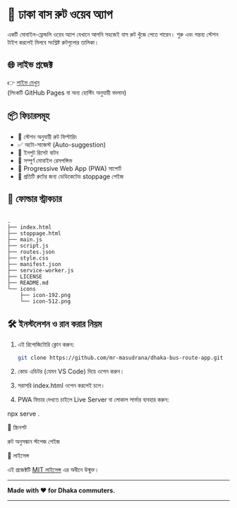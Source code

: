 # 🚌 ঢাকা বাস রুট ওয়েব অ্যাপ

একটি মোবাইল-ফ্রেন্ডলি ওয়েব অ্যাপ যেখানে আপনি সহজেই বাস রুট খুঁজে পেতে পারেন। শুরু এবং গন্তব্য স্টেশন টাইপ করলেই মিলবে সংশ্লিষ্ট রুটগুলোর তালিকা।

## 🌐 লাইভ প্রজেক্ট

👉 [লাইভ দেখুন](https://mr-masudrana.github.io/bus-route)  
(লিংকটি GitHub Pages বা অন্য হোস্টিং অনুযায়ী বদলান)

## 📦 ফিচারসমূহ

- 🔎 স্টেশন অনুযায়ী রুট ফিল্টারিং
- ✅ অটো-সাজেস্ট (Auto-suggestion)
- 🔁 ইনপুট রিসেট বাটন
- 📱 সম্পূর্ণ মোবাইল রেসপন্সিভ
- 💾 Progressive Web App (PWA) সাপোর্ট
- 🔗 প্রতিটি রুটের জন্য ডেডিকেটেড stoppage পেইজ

## 📁 ফোল্ডার স্ট্রাকচার
```

.
├── index.html 
├── stoppage.html 
├── main.js 
├── script.js 
├── routes.json 
├── style.css 
├── manifest.json 
├── service-worker.js 
├── LICENSE
├── README.md 
└── icons
    ├── icon-192.png
    └── icon-512.png
```

## 🛠️ ইনস্টলেশন ও রান করার নিয়ম

1. এই রিপোজিটোরি ক্লোন করুন:
   ```bash
   git clone https://github.com/mr-masudrana/dhaka-bus-route-app.git

2. কোড এডিটর (যেমন VS Code) দিয়ে ওপেন করুন।


3. সরাসরি index.html ওপেন করলেই চলে।


4. PWA ফিচার দেখতে চাইলে Live Server বা লোকাল সার্ভার ব্যবহার করুন:

npx serve .



📸 স্ক্রিনশট

রুট অনুসন্ধান	স্টপেজ পেইজ

	


📄 লাইসেন্স

এই প্রজেক্টটি [MIT লাইসেন্স](LICENSE) এর অধীনে উন্মুক্ত।

---

**Made with ❤️ for Dhaka commuters.**

---
